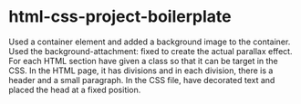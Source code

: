 # html-css-project-boilerplate

Used a container element and added a background image to the container. 
Used the background-attachment: fixed to create the actual parallax effect.
For each HTML section have given a class so that it can be target in the CSS.
In the HTML page, it has divisions and in each division, there is a header and a small paragraph. 
In the CSS file, have decorated text and placed the head at a fixed position.
